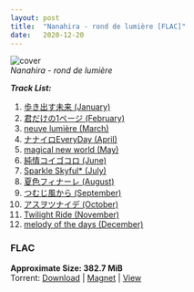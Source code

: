 ```yaml
---
layout: post
title:  "Nanahira - rond de lumière [FLAC]"
date:   2020-12-20
---
```

![cover](https://muchette.net/common/img/nanahira_01.png 'cover')  
_Nanahira - rond de lumière_  
  
_**Track List:**_  
1. [歩き出す未来 (January)](https://nyaa.si/view/1211941)
2. [君だけの1ページ (February)](https://nyaa.si/view/1219608)
3. [neuve lumière (March)](https://nyaa.si/view/1227694)
4. [ナナイロEveryDay (April)](https://nyaa.si/view/1236604)
5. [magical new world (May)](https://nyaa.si/view/1245491)
6. [純情コイゴコロ (June)](https://nyaa.si/view/1253676)
7. [Sparkle Skyful* (July)](https://nyaa.si/view/1261185)
8. [夏色フィナーレ (August)](https://nyaa.si/view/1270261)
9. [つむじ風から (September)](https://nyaa.si/view/1278727)
10. [アスヲツナイデ (October)](https://nyaa.si/view/1288445)
11. [Twilight Ride (November)](https://nyaa.si/view/1300933)
12. [melody of the days (December)](https://nyaa.si/view/1312875)  
  
### FLAC  
**Approximate Size: 382.7 MiB**  
Torrent: [Download](https://nyaa.si/download/1312875.torrent) | [Magnet](magnet:?xt=urn:btih:13334004b02c867ba99a876481c325eb2ddfa74f&dn=Nanahira%20-%20melody%20of%20the%20days%20%2B%20A%20whole%20Tracks%20%28rond%20de%20lumi%C3%A8re%29%20%5BFLAC%5D&tr=http%3A%2F%2Fnyaa.tracker.wf%3A7777%2Fannounce&tr=udp%3A%2F%2Fopen.stealth.si%3A80%2Fannounce&tr=udp%3A%2F%2Ftracker.opentrackr.org%3A1337%2Fannounce&tr=udp%3A%2F%2Ftracker.coppersurfer.tk%3A6969%2Fannounce&tr=udp%3A%2F%2Fexodus.desync.com%3A6969%2Fannounce) | [View](https://nyaa.si/view/1312875)  